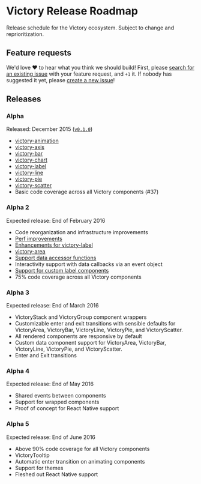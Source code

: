 # Victory Release Roadmap

Release schedule for the Victory ecosystem. Subject to change and reprioritization.

## Feature requests

We'd love :heart: to hear what you think we should build! First, please [search for an existing issue](https://github.com/FormidableLabs/victory/issues) with your feature request, and `+1` it. If nobody has suggested it yet, please [create a new issue](https://github.com/FormidableLabs/victory/issues/new?labels=enhancement)!

## Releases

### Alpha

Released: December 2015 ([`v0.1.0`](https://github.com/FormidableLabs/victory/releases/tag/v0.1.0))

- [victory-animation](https://github.com/FormidableLabs/victory-animation)
- [victory-axis](https://github.com/FormidableLabs/victory-axis)
- [victory-bar](https://github.com/FormidableLabs/victory-bar)
- [victory-chart](https://github.com/FormidableLabs/victory-chart)
- [victory-label](https://github.com/FormidableLabs/victory-label)
- [victory-line](https://github.com/FormidableLabs/victory-line)
- [victory-pie](https://github.com/FormidableLabs/victory-pie)
- [victory-scatter](https://github.com/FormidableLabs/victory-scatter)
- Basic code coverage across all Victory components (#37)

### Alpha 2
Expected release: End of February 2016
- Code reorganization and infrastructure improvements
- [Perf improvements](https://github.com/FormidableLabs/victory/issues/141)
- [Enhancements for victory-label](https://github.com/FormidableLabs/victory-label/issues/35)
- [victory-area](https://github.com/FormidableLabs/victory/issues/40)
- [Support data accessor functions](https://github.com/FormidableLabs/victory/issues/84)
- Interactivity support with data callbacks via an event object
- [Support for custom label components](https://github.com/FormidableLabs/victory-chart/issues/100)
- 75% code coverage across all Victory components

### Alpha 3
Expected release: End of March 2016
- VictoryStack and VictoryGroup component wrappers
- Customizable enter and exit transitions with sensible defaults for VictoryArea,
  VictoryBar, VictoryLine, VictoryPie, and VictoryScatter.
- All rendered components are responsive by default
- Custom data component support for VictoryArea, VictoryBar, VictoryLine, VictoryPie,
  and VictoryScatter.
- Enter and Exit transitions

### Alpha 4
Expected release: End of May 2016
- Shared events between components
- Support for wrapped components
- Proof of concept for React Native support

### Alpha 5
Expected release: End of June 2016
- Above 90% code coverage for all Victory components
- VictoryTooltip
- Automatic enter transition on animating components
- Support for themes
- Fleshed out React Native support

